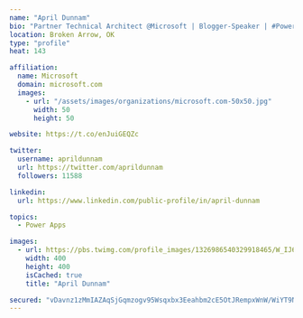 ```yaml
---
name: "April Dunnam"
bio: "Partner Technical Architect @Microsoft | Blogger-Speaker | #PowerApps, #PowerAutomate, #Office365, #SharePoint | #WIT | #Karaoke Queen"
location: Broken Arrow, OK
type: "profile"
heat: 143

affiliation:
  name: Microsoft
  domain: microsoft.com
  images:
    - url: "/assets/images/organizations/microsoft.com-50x50.jpg"
      width: 50
      height: 50

website: https://t.co/enJuiGEQZc

twitter:
  username: aprildunnam
  url: https://twitter.com/aprildunnam
  followers: 11588

linkedin:
  url: https://www.linkedin.com/public-profile/in/april-dunnam

topics:
  - Power Apps

images:
  - url: https://pbs.twimg.com/profile_images/1326986540329918465/W_IJ6Ih2_400x400.jpg
    width: 400
    height: 400
    isCached: true
    title: "April Dunnam"

secured: "vDavnz1zMmIAZAqSjGqmzogv95Wsqxbx3Eeahbm2cE5OtJRempxWnW/WiYT9N28Blu9fthBWoLSEeCC3BIJZmPmTVEAC81nHF7JlFBL39L1IPebMmzVMUrO3nldt96V0fJMIXvU/+fVSRnnOXcG6VRzqPVfTttUAl51L+0uQJ5TIbTHrR/CH3K1xZDe2+QJ4mRFAhXJhTek/UZwfLWYhSTmdNm+PWfL1TV61qvYqhzvYf0j3zF8TtzgdffqaBRHE6lb3UXIwtf3+S/zqXn4+OtfT2rcgxsKqNxMN+cr5Vl6r18XGf5De/3qlN7es/PdsDif5x8ZJphXHhYvc582um7LHQSY4Q5hwLH7n6gqB/+7dIEBRgBdb8FVNYU48+A2vyNeohZqR6H+UnltnjVa5L5haDCUkeeOj7jIC4HLJRxk=;W1pDvXrYtgPeW190FX9icw=="
---
```


